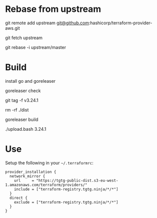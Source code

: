 # Rebase from upstream

git remote add upstream git@github.com:hashicorp/terraform-provider-aws.git

git fetch upstream

git rebase -i upstream/master

# Build

install go and goreleaser

goreleaser check

git tag -f v3.24.1

rm -rf ./dist

goreleaser build

./upload.bash 3.24.1

# Use

Setup the following in your `~/.terraformrc`:
```
provider_installation {
  network_mirror {
    url     = "https://tgtg-public-dist.s3-eu-west-1.amazonaws.com/terraform/providers/"
    include = ["terraform-registry.tgtg.ninja/*/*"]
  }
  direct {
    exclude = ["terraform-registry.tgtg.ninja/*/*"]
  }
}
```
